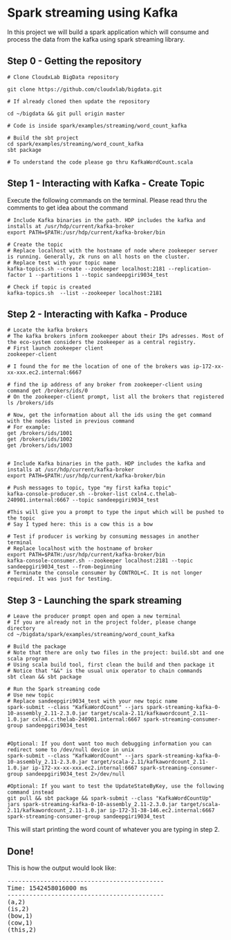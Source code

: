 # Spark streaming using Kafka

In this project we will build a spark application which will consume and process the data from the kafka using spark streaming library.


## Step 0 - Getting the repository


    # Clone CloudxLab BigData repository

    git clone https://github.com/cloudxlab/bigdata.git

    # If already cloned then update the repository

    cd ~/bigdata && git pull origin master

    # Code is inside spark/examples/streaming/word_count_kafka

    # Build the sbt project
    cd spark/examples/streaming/word_count_kafka
    sbt package
    
    # To understand the code please go thru KafkaWordCount.scala


## Step 1 - Interacting with Kafka - Create Topic

Execute the following commands on the terminal. Please read thru the comments to get idea about the command

    # Include Kafka binaries in the path. HDP includes the kafka and installs at /usr/hdp/current/kafka-broker
    export PATH=$PATH:/usr/hdp/current/kafka-broker/bin
       
    # Create the topic
    # Replace localhost with the hostname of node where zookeeper server is running. Generally, zk runs on all hosts on the cluster.
    # Replace test with your topic name
    kafka-topics.sh --create --zookeeper localhost:2181 --replication-factor 1 --partitions 1 --topic sandeepgiri9034_test

    # Check if topic is created
    kafka-topics.sh  --list --zookeeper localhost:2181

## Step 2 - Interacting with Kafka - Produce 

    # Locate the kafka brokers
    # The kafka brokers inform zookeeper about their IPs adresses. Most of the eco-system considers the zookeeper as a central registry.
    # First launch zookeeper client
    zookeeper-client
        
    # I found the for me the location of one of the brokers was ip-172-xx-xx-xxx.ec2.internal:6667

    # find the ip address of any broker from zookeeper-client using command get /brokers/ids/0
    # On the zookeeper-client prompt, list all the brokers that registered
    ls /brokers/ids
    
    # Now, get the information about all the ids using the get command with the nodes listed in previous command
    # For example:
    get /brokers/ids/1001
    get /brokers/ids/1002
    get /brokers/ids/1003

    
    # Include Kafka binaries in the path. HDP includes the kafka and installs at /usr/hdp/current/kafka-broker
    export PATH=$PATH:/usr/hdp/current/kafka-broker/bin

    # Push messages to topic, type "my first kafka topic"
    kafka-console-producer.sh --broker-list cxln4.c.thelab-240901.internal:6667 --topic sandeepgiri9034_test 
    
    #This will give you a prompt to type the input which will be pushed to the topic
    # Say I typed here: this is a cow this is a bow
    
    # Test if producer is working by consuming messages in another terminal
    # Replace localhost with the hostname of broker
    export PATH=$PATH:/usr/hdp/current/kafka-broker/bin
    kafka-console-consumer.sh --zookeeper localhost:2181 --topic sandeepgiri9034_test --from-beginning
    # Terminate the console consumer by CONTROL+C. It is not longer required. It was just for testing.
    
## Step 3 - Launching the spark streaming
    
    # Leave the producer prompt open and open a new terminal
    # If you are already not in the project folder, please change directory
    cd ~/bigdata/spark/examples/streaming/word_count_kafka
    
    # Build the package
    # Note that there are only two files in the project: build.sbt and one scala program
    # Using scala build tool, first clean the build and then package it
    # Notice that "&&" is the usual unix operator to chain commands
    sbt clean && sbt package

    # Run the Spark streaming code
    # Use new topic
    # Replace sandeepgiri9034_test with your new topic name
    spark-submit --class "KafkaWordCount" --jars spark-streaming-kafka-0-10-assembly_2.11-2.3.0.jar target/scala-2.11/kafkawordcount_2.11-1.0.jar cxln4.c.thelab-240901.internal:6667 spark-streaming-consumer-group sandeepgiri9034_test

    
    #Optional: If you dont want too much debugging information you can redirect some to /dev/null device in unix
    spark-submit --class "KafkaWordCount" --jars spark-streaming-kafka-0-10-assembly_2.11-2.3.0.jar target/scala-2.11/kafkawordcount_2.11-1.0.jar ip-172-xx-xx-xxx.ec2.internal:6667 spark-streaming-consumer-group sandeepgiri9034_test 2>/dev/null
    
    #Optional: If you want to test the UpdateStateByKey, use the following command instead
    git pull && sbt package && spark-submit --class "KafkaWordCountUp" jars spark-streaming-kafka-0-10-assembly_2.11-2.3.0.jar target/scala-2.11/kafkawordcount_2.11-1.0.jar ip-172-31-38-146.ec2.internal:6667 spark-streaming-consumer-group sandeepgiri9034_test
    
This will start printing the word count of whatever you are typing in step 2.

## Done!

This is how the output would look like:

<pre>
-------------------------------------------
Time: 1542458016000 ms
-------------------------------------------
(a,2)
(is,2)
(bow,1)
(cow,1)
(this,2)
</pre>
